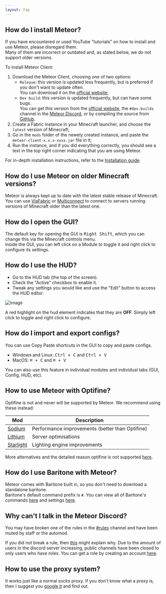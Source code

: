```yaml
---
layout: faq
---
```


## How do I install Meteor?
If you have encountered or used YouTube "tutorials" on how to install and use Meteor, please disregard them.  
Many of them are incorrect or outdated and, as stated below, we do not support older versions.

To install Meteor Client:
1. Download the Meteor Client, choosing one of two options:
	* `Release`: this version is updated less frequently, but is preferred if you don't want to update often.  
		You can download it on the [official website](https://meteorclient.com/download);
	* `Dev build`: this version is updated frequently, but can have some bugs.  
		You can get this version from the [official website](https://meteorclient.com/download?devBuild=latest), the `#dev-builds` channel in the [Meteor Discord](https://meteorclient.com/discord), or by compiling the source from [GitHub](https://github.com/MeteorDevelopment/meteor-client).
2. Create a Fabric instance in your Minecraft launcher, and choose the `latest` version of Minecraft;
3. Go in the `mods` folder of the newely created instance, and paste the `meteor-client-x.x.x-xxxx.jar` file in it;
4. Run the instance, and if you did everything correctly, you should see a text in the top right corner indicating that you are using Meteor.

For in-depth installation instructions, refer to the [Installation guide](https://meteorclient.com/faq/installation).

## How do I use Meteor on older Minecraft versions?
Meteor is always kept up to date with the latest stable release of Minecraft.  
You can use [ViaFabric](https://modrinth.com/mod/viafabric) or [Multiconnect](https://modrinth.com/mod/multiconnect) to connect to servers running versions of Minecraft older than the latest one.

## How do I open the GUI?
The default key for opening the GUI is <kbd>Right Shift</kbd>, which you can change this via the Minecraft controls menu.  
Inside the GUI, you can left click on a Module to toggle it and right click to configure its settings.

## How do I use the HUD?
- Go to the HUD tab (the top of the screen).
- Check the "Active" checkbox to enable it.
- Tweak any settings you would like and use the "Edit" button to access the HUD editor.

![image](https://user-images.githubusercontent.com/52252627/181027124-4126a6c6-1608-4148-9527-d9fa93213a97.png)


A red highlight on the hud element indicates that they are **OFF**. Simply left click to toggle and right click to configure.

## How do I import and export configs?
You can use Copy Paste shortcuts in the GUI to copy and paste configs.
- Windows and Linux: <kbd>Ctrl + C</kbd> and <kbd>Ctrl + V</kbd>
- MacOS: <kbd>⌘ + C</kbd> and <kbd>⌘ + V</kbd>

You can also use this feature in individual modules and individual tabs (GUI, Config, HUD, etc).

## How to use Meteor with Optifine?
Optifine is not and never will be supported by Meteor. We recommend using these instead:

Mod | Description
------ | ------
[Sodium](https://modrinth.com/mod/sodium) | Performance improvements (better than Optifine)
[Lithium](https://modrinth.com/mod/lithium) | Server optimisations
[Starlight](https://modrinth.com/mod/starlight) | Lighting engine improvements


More alternatives and the detailed reason optifine is not supported [here](https://lambdaurora.dev/optifine_alternatives/).

## How do I use Baritone with Meteor?
Meteor comes with Baritone built in, so you don't need to download a standalone baritone.  
Baritone's default command prefix is `#`.
You can view all of Baritone's commands [here](https://github.com/cabaletta/baritone/blob/master/USAGE.md) and settings [here](https://baritone.leijurv.com/baritone/api/Settings.html).

## Why can't I talk in the Meteor Discord?
You may have broken one of the rules in the [#rules](https://discord.com/channels/689197705683140636/816501672477720626/) channel and have been muted by staff or the automod.

If you did not break a rule, then [this](https://discord.com/channels/689197705683140636/689198722097348624/870066829622652989) might explain why.
Due to the amount of users in the discord server increasing, public channels have been closed to only users who have roles. You can get a role by creating an account [here](https://meteorclient.com/account).

## How to use the proxy system?
It works just like a normal socks proxy. If you don't know what a proxy is, then I suggest you [google it](https://letmegooglethat.com/?q=proxy) and find out.
